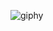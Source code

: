 <!--### Hi there, I am Alan Menchaca-->

<!-- <p align="center">
  <img width="820" height="320" src="https://nextshark.com/wp-content/uploads/2018/01/007.gif">
</p> -->

<!-- <p align="center">
  <img width="47%" src="http://github-readme-streak-stats.herokuapp.com?user=alanmenchaca&theme=tokyonight&hide_border=true" hspace="8"/>
  <img width="47%" src="https://github-readme-stats.vercel.app/api/top-langs/?username=alanmenchaca&theme=tokyonight&layout=compact&hide_border=True" hspace="8"/>
</p> -->

![giphy](https://user-images.githubusercontent.com/71090472/169646083-983c7af2-86a8-4ae8-a0ff-923b76532c8d.gif)

<!-- <p align="center">
  <img src="https://cdn.dribbble.com/users/32512/screenshots/4787574/media/b48b36ab3e0419613c98753fd5f9837a.gif">
</p>
 -->

